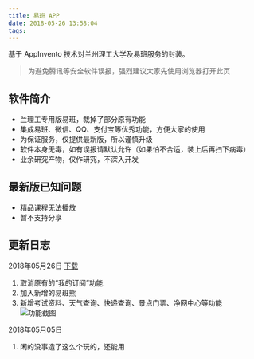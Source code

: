 ```yaml
---
title: 易班 APP
date: 2018-05-26 13:58:04
tags:
---
```


基于 AppInvento 技术对兰州理工大学及易班服务的封装。

<!-- more -->

> 为避免腾讯等安全软件误报，强烈建议大家先使用浏览器打开此页

## 软件简介
- 兰理工专用版易班，裁掉了部分原有功能
- 集成易班、微信、QQ、支付宝等优秀功能，方便大家的使用
- 为保证服务，仅提供最新版，所以谨慎升级
- 软件本身无毒，如有误报请默认允许（如果怕不合适，装上后再扫下病毒）
- 业余研究产物，仅作研究，不深入开发

## 最新版已知问题
- 精品课程无法播放
- 暂不支持分享

## 更新日志

2018年05月26日 [下载](/lab/LUT_yiban/LUT_yiban180526.apk)
1. 取消原有的“我的订阅”功能
1. 加入新增的易班熊
1. 新增考试资料、天气查询、快递查询、景点门票、净网中心等功能
![功能截图](/img/yiban/180526a.png)

2018年05月05日 
1. 闲的没事造了这么个玩的，还能用
